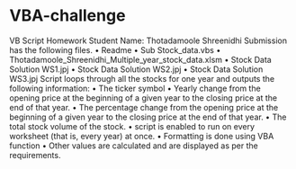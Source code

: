 # VBA-challenge
VB Script Homework
Student Name: Thotadamoole Shreenidhi
Submission has the following files.
•	Readme
•	Sub Stock_data.vbs
•	Thotadamoole_Shreenidhi_Multiple_year_stock_data.xlsm
•	Stock Data Solution WS1.jpj
•	Stock Data Solution WS2.jpj
•	Stock Data Solution WS3.jpj
Script loops through all the stocks for one year and outputs the following information:
•	The ticker symbol
•	Yearly change from the opening price at the beginning of a given year to the closing price at the end of that year.
•	The percentage change from the opening price at the beginning of a given year to the closing price at the end of that year.
•	The total stock volume of the stock. 
•	script is enabled to run on every worksheet (that is, every year) at once.
•	Formatting is done using VBA function
•	Other values are calculated and are displayed as per the requirements.

